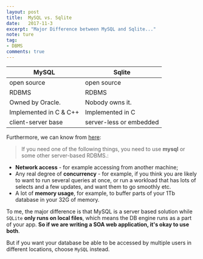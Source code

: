 ```yaml
---
layout: post
title:  MySQL vs. Sqlite
date:   2017-11-3
excerpt: "Major Difference between MySQL and Sqlite..."
note: ture
tag:
- DBMS
comments: true
---
```


| MySQL | Sqlite |
| --- | --- |
| open source | open source |
| RDBMS | RDBMS |
| Owned by Oracle. | Nobody owns it. |
| Implemented in C & C++ | Implemented in C |
| client-server base | server-less or embedded |

Furthermore, we can know from [here](https://stackoverflow.com/questions/4813890/sqlite-or-mysql-how-to-decide):

> If you need one of the following things, you need to use **mysql** or some other server-based RDBMS.:
* **Network access** - for example accessing from another machine;
* Any real degree of **concurrency** - for example, if you think you are likely to want to run several queries at once, or run a workload that has lots of selects and a few updates, and want them to go smoothly etc.
* A lot of **memory usage**, for example, to buffer parts of your 1Tb database in your 32G of memory.

To me, the major difference is that MySQL is a server based solution while `SQLite` **only runs on local files**, which means the DB engine runs as a part of your app. **So if we are writing a SOA web application, it's okay to use both**.

But if you want your database be able to be accessed by multiple users in different locations, choose `MySQL` instead.

